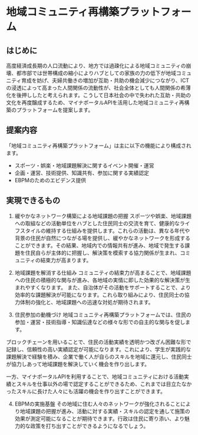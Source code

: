 # 地域コミュニティ再構築プラットフォーム

## はじめに
高度経済成長期の人口流動により、地方では過疎化による地域コミュニティの崩壊、都市部では世帯構成の縮小によりハブとしての家族の力の低下が地域コミュニティ育成を妨げ、夫婦共働きの増加が互助・共助の機会減少につながり、ICTの浸透によって高まった人間関係の流動性が、社会全体としても人間関係の希薄化を後押ししたと考えられます。こうして日本社会の中で失われた互助・共助の文化を再度醸成するため、マイナポータルAPIを活用した地域コミュニティ再構築のプラットフォームを提案します。

## 提案内容
「地域コミュニティ再構築プラットフォーム」は主に以下の機能により構成されます。
- スポーツ・娯楽・地域課題解決に関するイベント開催・運営
- 企画・運営、技術提供、知識共有、参加に関する実績認定
- EBPMのためのエビデンス提供


## 実現できるもの
 
1. 緩やかなネットワーク構築による地域課題の把握
スポーツや娯楽、地域課題への取組などの活動単位をハブとした住民同士の交流を育て、健康的なライフスタイルの維持する仕組みを提供します。これらの活動は、異なる年代や背景の住民が自然につながる場を提供し、緩やかなネットワークを形成することができます。その結果、地域内での情報共有が進み、地域で発生する課題を住民自らが主体的に把握し、解決策を模索する協力関係が生まれ、コミュニティの結束力が高まります。
 
2. 地域課題を解消する仕組み
コミュニティの結束力が高まることで、地域課題への住民の積極的な関与が進み、各地域の実情に即した効果的な解決策が生まれやすくなります。
また、自治体がその活動をサポートすることで、より効率的な課題解決が可能になります。これら取り組みにより、住民同士の協力体制の強化と、地域課題への迅速な対処が期待されます。

 
3. 住民参加の動機づけ
地域コミュニティ再構築プラットフォームでは、住民の参加・運営・技術指導・知識伝達などの様々な形での自主的な関与を促します。
 
ブロックチェーンを用いることで、住民の活動実績を透明かつ改ざん困難な形で記録し、信頼性の高い実績認定が可能になります。これにより、学生が実践的な課題解決で経験を積み、企業で働く人が自らのスキルを地域に還元し、住民同士が協力しあって地域課題を解決していく機会を作り出します。
 
一方、マイナポータルAPIを利用することで、地域コミュニティにおける活動実績とスキルを仕事以外の場で認定することができるため、これまでは目立たなかったスキルに長けた人々にも活躍の機会を作り出すことができます。

4. EBPMの実施基盤
その地域に住む人々のネットワークが強化されることにより地域課題の把握が進み、活動に対する実績・スキルの認定を通して施策の効果が測定可能になることが期待できます。行政は住民に寄り添い、より魅力的な政策を打ち出すことができるようになるでしょう。

